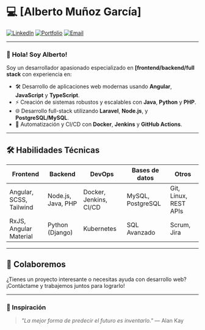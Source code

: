 # 💻 **[Alberto Muñoz García]**  

[![LinkedIn](https://img.shields.io/badge/LinkedIn-0077B5?style=for-the-badge&logo=linkedin&logoColor=white)]([https://linkedin.com/in/tu-perfil](https://www.linkedin.com/in/amunoz-garcia/))  
[![Portfolio](https://img.shields.io/badge/Portfolio-%2312100E.svg?style=for-the-badge&logo=github&logoColor=white)]([https://tu-portfolio.com](https://github.com/TryCatchMix/TryCatchMix.github.io))  
[![Email](https://img.shields.io/badge/Email-D14836?style=for-the-badge&logo=gmail&logoColor=white)](albertomunozgarcia.dev@gmail.com)  

---

### 👋 **Hola! Soy Alberto!**
Soy un desarrollador apasionado especializado en **[frontend/backend/full stack** con experiencia en:

- 🛠️ Desarrollo de aplicaciones web modernas usando **Angular**, **JavaScript** y **TypeScript**.  
- ⚡ Creación de sistemas robustos y escalables con **Java**, **Python** y **PHP**.  
- 🌐 Desarrollo full-stack utilizando **Laravel**, **Node.js**, y **PostgreSQL/MySQL**.  
- 🚀 Automatización y CI/CD con **Docker**, **Jenkins** y **GitHub Actions**.  

---

## 🛠️ **Habilidades Técnicas**  

| **Frontend** | **Backend** | **DevOps** | **Bases de datos** | **Otros** |
|--------------|-------------|------------|---------------------|-----------|
| Angular, SCSS, Tailwind | Node.js, Java, PHP | Docker, Jenkins, CI/CD | MySQL, PostgreSQL | Git, Linux, REST APIs |
| RxJS, Angular Material   | Python (Django)   | Kubernetes          | SQL Avanzado          | Scrum, Jira          |

---

## 🤝 **Colaboremos**  
¿Tienes un proyecto interesante o necesitas ayuda con desarrollo web?  
¡Contáctame y trabajemos juntos para lograrlo!  

---

### 🎨 Inspiración  
> _"La mejor forma de predecir el futuro es inventarlo."_ — Alan Kay  
